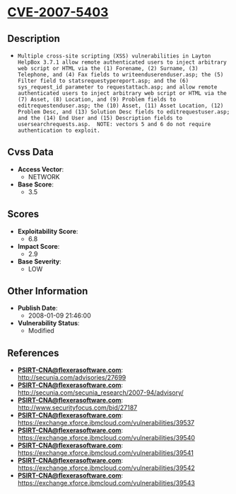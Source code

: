 
# [CVE-2007-5403](https://cve.mitre.org/cgi-bin/cvename.cgi?name=CVE-2007-5403)

## Description

- `Multiple cross-site scripting (XSS) vulnerabilities in Layton HelpBox 3.7.1 allow remote authenticated users to inject arbitrary web script or HTML via the (1) Forename, (2) Surname, (3) Telephone, and (4) Fax fields to writeenduserenduser.asp; the (5) Filter field to statsrequestypereport.asp; and the (6) sys_request_id parameter to requestattach.asp; and allow remote authenticated users to inject arbitrary web script or HTML via the (7) Asset, (8) Location, and (9) Problem fields to editrequestenduser.asp; the (10) Asset, (11) Asset Location, (12) Problem Desc, and (13) Solution Desc fields to editrequestuser.asp; and the (14) End User and (15) Description fields to usersearchrequests.asp.  NOTE: vectors 5 and 6 do not require authentication to exploit.`

## Cvss Data

- **Access Vector**:
  - NETWORK
- **Base Score**:
  - 3.5

## Scores

- **Exploitability Score**:
  - 6.8
- **Impact Score**:
  - 2.9
- **Base Severity**:
  - LOW

## Other Information

- **Publish Date**:
  - 2008-01-09 21:46:00
- **Vulnerability Status**:
  - Modified

## References

- **PSIRT-CNA@flexerasoftware.com**: http://secunia.com/advisories/27699
- **PSIRT-CNA@flexerasoftware.com**: http://secunia.com/secunia_research/2007-94/advisory/
- **PSIRT-CNA@flexerasoftware.com**: http://www.securityfocus.com/bid/27187
- **PSIRT-CNA@flexerasoftware.com**: https://exchange.xforce.ibmcloud.com/vulnerabilities/39537
- **PSIRT-CNA@flexerasoftware.com**: https://exchange.xforce.ibmcloud.com/vulnerabilities/39540
- **PSIRT-CNA@flexerasoftware.com**: https://exchange.xforce.ibmcloud.com/vulnerabilities/39541
- **PSIRT-CNA@flexerasoftware.com**: https://exchange.xforce.ibmcloud.com/vulnerabilities/39542
- **PSIRT-CNA@flexerasoftware.com**: https://exchange.xforce.ibmcloud.com/vulnerabilities/39543
